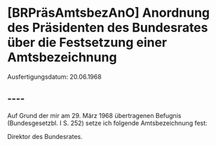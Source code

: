 # [BRPräsAmtsbezAnO] Anordnung des Präsidenten des Bundesrates über die Festsetzung einer Amtsbezeichnung

Ausfertigungsdatum: 20.06.1968

 

## ----

Auf Grund der mir am 29. März 1968 übertragenen Befugnis (Bundesgesetzbl. I S. 252) setze ich folgende Amtsbezeichnung fest:

  
Direktor des Bundesrates.
